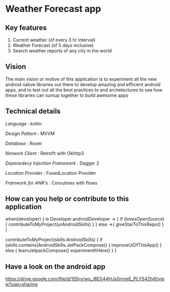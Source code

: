 # Weather Forecast app

## Key features

1. Current weather (of every 3 hr interval)
2. Weather Forecast (of 5 days inclusive)
3. Search weather reports of any city in the world

## Vision

The main vision or motive of this application is to experiment all the new android native libraries out there to develop amazing and efficient android apps, and to test out all the best practices to and archetectures to see how these libraries can sumup together to build awesome apps 


## Technical details

*Language* : kotlin

*Design Pattern* : MVVM

*Database* : Room

*Network Client* : Retrofit with Okhttp3 

*Depenedecy Injection Framework* : Dagger 2

*Location Provider* : FusedLocation Provider

*Framwork for ANR's* : Coroutines with flows 

## How can you help or contribute to this application

when(developer) {
        is Developer.androidDeveloper -> {
            if (lovesOpenSource) {
                contributeToMyProject(urAndroidSkills)
            }
        }
    else ->{
            giveStarToThisRepo()
        }
    }

contributeToMyProject(skills:AndroidSkills) {
    if (skills.contains(AndroidSkills.JetPackCompose)) {
        improveUiOfThisApp()
    } else {
        learnJetpackCompose()
        experimentItHere()
    }
}


## Have a look on the android app
https://drive.google.com/file/d/1S5ryrwn_i8EG44HJs0mneE_PLYS4Zhj6/view?usp=sharing

